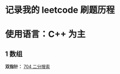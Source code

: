 # 记录我的 leetcode 刷题历程 
# 使用语言：C++ 为主

## 1 数组
**双指针：** [704 二分搜索](https://github.com/UKON09/leetcode/blob/main/704.md)
